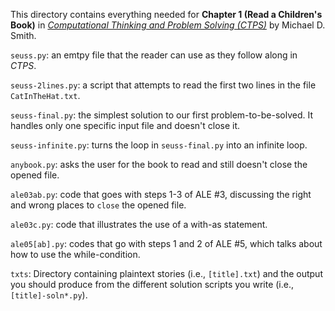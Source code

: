 This directory contains everything needed for
**Chapter 1 (Read a Children's Book)** in
[*Computational Thinking and Problem Solving (CTPS)*](https://profsmith89.github.io/ctps/ctps.html)
by Michael D. Smith.

`seuss.py`: an emtpy file that the reader can use as they
follow along in _CTPS_.

`seuss-2lines.py`: a script that attempts to read the first two
lines in the file `CatInTheHat.txt`.

`seuss-final.py`: the simplest solution to our first problem-to-be-solved.
It handles only one specific input file and doesn't close it.

`seuss-infinite.py`: turns the loop in `seuss-final.py` into
an infinite loop.

`anybook.py`: asks the user for the book to read and still doesn't
close the opened file.

`ale03ab.py`: code that goes with steps 1-3 of ALE #3, discussing
the right and wrong places to `close` the opened file.

`ale03c.py`: code that illustrates the use of a with-as statement.

`ale05[ab].py`: codes that go with steps 1 and 2 of ALE #5,
which talks about how to use the while-condition.

`txts`: Directory containing plaintext stories (i.e., `[title].txt`)
and the output you should produce from the different solution scripts
you write (i.e., `[title]-soln*.py`).
